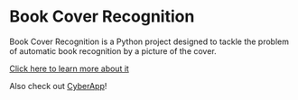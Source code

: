 # Book Cover Recognition

Book Cover Recognition is a Python project designed to tackle the problem of automatic book recognition by a picture of the cover.

[Click here to learn more about it](https://github.com/JackFantaz/Book-Cover-Recognition/blob/main/BCR.ipynb)

Also check out [CyberApp](https://github.com/JackFantaz/CyberApp)!
